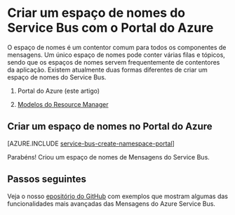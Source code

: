 <properties
    pageTitle="Criar um espaço de nomes do Service Bus com o Portal do Azure | Microsoft Azure"
    description="Para começar a utilizar o Service Bus, precisa de um espaço de nomes. Eis como criar um espaço de nomes com o Portal do Azure."
    services="service-bus"
    documentationCenter=".net"
    authors="jtaubensee"
    manager="timlt"
    editor=""/>

<tags
    ms.service="service-bus"
    ms.devlang="tbd"
    ms.topic="get-started-article"
    ms.tgt_pltfrm="dotnet"
    ms.workload="na"
    ms.date="08/22/2016"
    ms.author="jotaub"/>


# Criar um espaço de nomes do Service Bus com o Portal do Azure

O espaço de nomes é um contentor comum para todos os componentes de mensagens. Um único espaço de nomes pode conter várias filas e tópicos, sendo que os espaços de nomes servem frequentemente de contentores da aplicação. Existem atualmente duas formas diferentes de criar um espaço de nomes do Service Bus.

1.  Portal do Azure (este artigo)

2.  [Modelos do Resource Manager][create-namespace-using-arm]

## Criar um espaço de nomes no Portal do Azure

[AZURE.INCLUDE [service-bus-create-namespace-portal](../../includes/service-bus-create-namespace-portal.md)]

Parabéns! Criou um espaço de nomes de Mensagens do Service Bus.

## Passos seguintes

Veja o nosso [epositório do GitHub](https://github.com/Azure-Samples/azure-servicebus-messaging-samples][github-samples) com exemplos que mostram algumas das funcionalidades mais avançadas das Mensagens do Azure Service Bus.

[create-namespace-using-arm]: ../service-bus-messaging/service-bus-resource-manager-overview.md
[github-samples]: https://github.com/Azure-Samples/azure-servicebus-messaging-samples


<!--HONumber=Sep16_HO3-->


